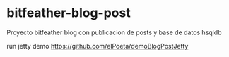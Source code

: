 # bitfeather-blog-post
Proyecto bitfeather blog con publicacion de posts y base de datos hsqldb

run jetty demo https://github.com/elPoeta/demoBlogPostJetty
